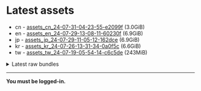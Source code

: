 # Latest assets
- cn - [assets_cn_24-07-31-04-23-55-e2099f](https://github.com/ArknightsAssets/NewAssets/actions/runs/10190955654/artifacts/1763011848) (3.0GiB)
- en - [assets_en_24-07-29-13-08-11-60230f](https://github.com/ArknightsAssets/NewAssets/actions/runs/10179209791/artifacts/1759873442) (6.9GiB)
- jp - [assets_jp_24-07-29-11-05-12-162dce](https://github.com/ArknightsAssets/NewAssets/actions/runs/10172648887/artifacts/1758325765) (6.9GiB)
- kr - [assets_kr_24-07-26-13-31-34-0a0f5c](https://github.com/ArknightsAssets/NewAssets/actions/runs/10172648887/artifacts/1758286949) (6.6GiB)
- tw - [assets_tw_24-07-19-05-54-14-c6c5de](https://github.com/ArknightsAssets/NewAssets/actions/runs/10089804512/artifacts/1738304986) (243MiB)

<details>
<summary>Latest raw bundles</summary>

- cn - [bundles_cn_24-07-31-04-23-55-e2099f](https://github.com/ArknightsAssets/NewAssets/actions/runs/10190955654/artifacts/1763013032) (1.1GiB)
- en - [bundles_en_24-07-29-13-08-11-60230f](https://github.com/ArknightsAssets/NewAssets/actions/runs/10179209791/artifacts/1759878384) (2.3GiB)
- jp - [bundles_jp_24-07-29-11-05-12-162dce](https://github.com/ArknightsAssets/NewAssets/actions/runs/10172648887/artifacts/1758329686) (2.3GiB)
- kr - [bundles_kr_24-07-26-13-31-34-0a0f5c](https://github.com/ArknightsAssets/NewAssets/actions/runs/10172648887/artifacts/1758289956) (2.2GiB)
- tw - [bundles_tw_24-07-19-05-54-14-c6c5de](https://github.com/ArknightsAssets/NewAssets/actions/runs/10089804512/artifacts/1738305237) (100MiB)

</details>

---

**You must be logged-in.**
